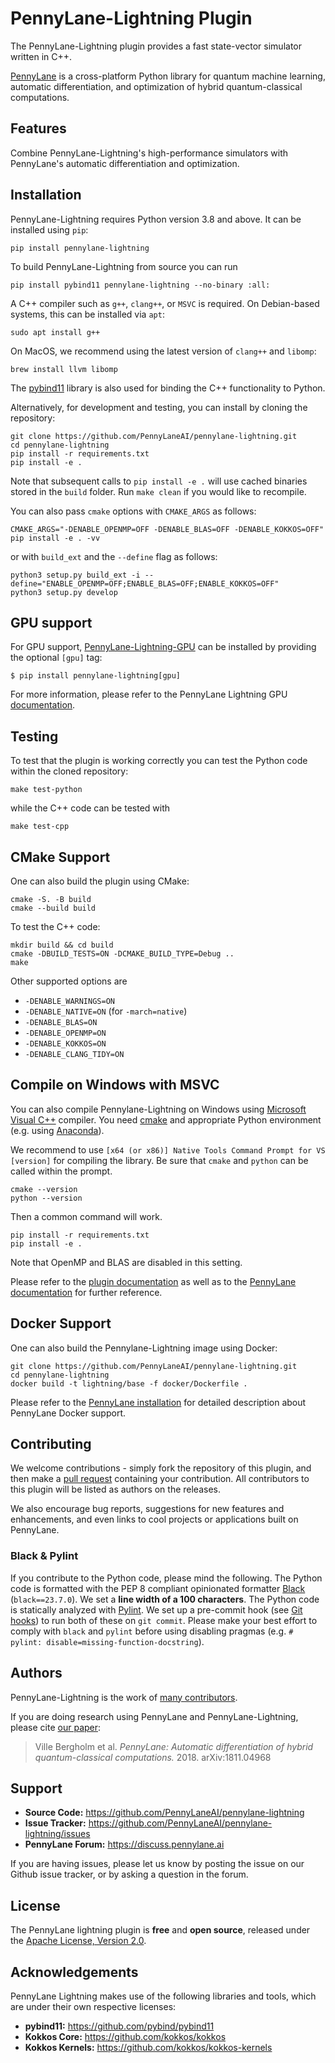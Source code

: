 # PennyLane-Lightning Plugin

The PennyLane-Lightning plugin provides a fast state-vector simulator written in C++.

[PennyLane](https://docs.pennylane.ai) is a cross-platform Python library for quantum machine
learning, automatic differentiation, and optimization of hybrid quantum-classical computations.

## Features

Combine PennyLane-Lightning's high-performance simulators with PennyLane's
  automatic differentiation and optimization.

## Installation

PennyLane-Lightning requires Python version 3.8 and above. It can be installed using ``pip``:

```console
pip install pennylane-lightning
```

To build PennyLane-Lightning from source you can run

```console
pip install pybind11 pennylane-lightning --no-binary :all:
```

A C++ compiler such as ``g++``, ``clang++``, or ``MSVC`` is required.
On Debian-based systems, this can be installed via ``apt``:

```console
sudo apt install g++
```

On MacOS, we recommend using the latest version of ``clang++`` and ``libomp``:

```console
brew install llvm libomp
```

The [pybind11](https://pybind11.readthedocs.io/en/stable/>) library is also used for binding the
C++ functionality to Python.

Alternatively, for development and testing, you can install by cloning the repository:

```console
git clone https://github.com/PennyLaneAI/pennylane-lightning.git
cd pennylane-lightning
pip install -r requirements.txt
pip install -e .
```

Note that subsequent calls to ``pip install -e .`` will use cached binaries stored in the
``build`` folder. Run ``make clean`` if you would like to recompile.

You can also pass ``cmake`` options with ``CMAKE_ARGS`` as follows:

```console
CMAKE_ARGS="-DENABLE_OPENMP=OFF -DENABLE_BLAS=OFF -DENABLE_KOKKOS=OFF" pip install -e . -vv
```

or with ``build_ext`` and the ``--define`` flag as follows:

```console
python3 setup.py build_ext -i --define="ENABLE_OPENMP=OFF;ENABLE_BLAS=OFF;ENABLE_KOKKOS=OFF"
python3 setup.py develop
```

## GPU support

For GPU support, [PennyLane-Lightning-GPU](https://github.com/PennyLaneAI/pennylane-lightning-gpu)
can be installed by providing the optional ``[gpu]`` tag:

    $ pip install pennylane-lightning[gpu]

For more information, please refer to the PennyLane Lightning GPU [documentation](https://docs.pennylane.ai/projects/lightning-gpu).

## Testing

To test that the plugin is working correctly you can test the Python code within the cloned
repository:

```console
make test-python
```

while the C++ code can be tested with

```console
make test-cpp
```

## CMake Support

One can also build the plugin using CMake:

```console
cmake -S. -B build
cmake --build build
```

To test the C++ code:

```console
mkdir build && cd build
cmake -DBUILD_TESTS=ON -DCMAKE_BUILD_TYPE=Debug ..
make
```

Other supported options are

- ``-DENABLE_WARNINGS=ON``
- ``-DENABLE_NATIVE=ON`` (for ``-march=native``)
- ``-DENABLE_BLAS=ON``
- ``-DENABLE_OPENMP=ON``
- ``-DENABLE_KOKKOS=ON``
- ``-DENABLE_CLANG_TIDY=ON``

## Compile on Windows with MSVC

You can also compile Pennylane-Lightning on Windows using
[Microsoft Visual C++](https://visualstudio.microsoft.com/vs/features/cplusplus/) compiler.
You need [cmake](https://cmake.org/download/) and appropriate Python environment
(e.g. using [Anaconda](https://www.anaconda.com/)).


We recommend to use ``[x64 (or x86)] Native Tools Command Prompt for VS [version]`` for compiling the library.
Be sure that ``cmake`` and ``python`` can be called within the prompt.

```console
cmake --version
python --version
```

Then a common command will work.

```console
pip install -r requirements.txt
pip install -e .
```

Note that OpenMP and BLAS are disabled in this setting.

Please refer to the [plugin documentation](https://docs.pennylane.ai/projects/lightning/) as well as to the [PennyLane documentation](https://docs.pennylane.ai/) for further reference.


## Docker Support
One can also build the Pennylane-Lightning image using Docker:

```console
git clone https://github.com/PennyLaneAI/pennylane-lightning.git
cd pennylane-lightning
docker build -t lightning/base -f docker/Dockerfile .
```

Please refer to the [PennyLane installation](https://docs.pennylane.ai/en/stable/development/guide/installation.html#installation) for detailed description about PennyLane Docker support.

## Contributing

We welcome contributions - simply fork the repository of this plugin, and then make a
[pull request](https://help.github.com/articles/about-pull-requests/) containing your contribution.
All contributors to this plugin will be listed as authors on the releases.

We also encourage bug reports, suggestions for new features and enhancements, and even links to cool projects
or applications built on PennyLane.

### Black & Pylint

If you contribute to the Python code, please mind the following.
The Python code is formatted with the PEP 8 compliant opinionated formatter [Black](https://github.com/psf/black) (`black==23.7.0`).
We set a **line width of a 100 characters**.
The Python code is statically analyzed with [Pylint](https://pylint.pycqa.org/en/latest).
We set up a pre-commit hook (see [Git hooks](https://git-scm.com/docs/githooks)) to run both of these on `git commit`.
Please make your best effort to comply with `black` and `pylint` before using disabling pragmas (e.g. `# pylint: disable=missing-function-docstring`).

## Authors

PennyLane-Lightning is the work of [many contributors](https://github.com/PennyLaneAI/pennylane-lightning/graphs/contributors).

If you are doing research using PennyLane and PennyLane-Lightning, please cite [our paper](https://arxiv.org/abs/1811.04968):

> Ville Bergholm et al. *PennyLane: Automatic differentiation of hybrid quantum-classical
> computations.* 2018. arXiv:1811.04968

## Support

- **Source Code:** https://github.com/PennyLaneAI/pennylane-lightning
- **Issue Tracker:** https://github.com/PennyLaneAI/pennylane-lightning/issues
- **PennyLane Forum:** https://discuss.pennylane.ai

If you are having issues, please let us know by posting the issue on our Github issue tracker, or
by asking a question in the forum.

## License

The PennyLane lightning plugin is **free** and **open source**, released under
the [Apache License, Version 2.0](https://www.apache.org/licenses/LICENSE-2.0).

## Acknowledgements

PennyLane Lightning makes use of the following libraries and tools, which are under their own respective licenses:

- **pybind11:** https://github.com/pybind/pybind11
- **Kokkos Core:** https://github.com/kokkos/kokkos
- **Kokkos Kernels:** https://github.com/kokkos/kokkos-kernels
